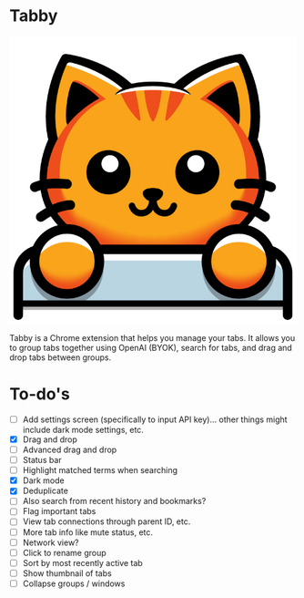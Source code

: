 # Tabby

![Tabby](./public/images/icon-large.png)

Tabby is a Chrome extension that helps you manage your tabs.
It allows you to group tabs together using OpenAI (BYOK), search for tabs, and drag and drop tabs between groups.

# To-do's

- [ ] Add settings screen (specifically to input API key)... other things might include dark mode settings, etc.
- [x] Drag and drop
- [ ] Advanced drag and drop
- [ ] Status bar
- [ ] Highlight matched terms when searching
- [x] Dark mode
- [x] Deduplicate
- [ ] Also search from recent history and bookmarks?
- [ ] Flag important tabs
- [ ] View tab connections through parent ID, etc.
- [ ] More tab info like mute status, etc.
- [ ] Network view?
- [ ] Click to rename group
- [ ] Sort by most recently active tab
- [ ] Show thumbnail of tabs
- [ ] Collapse groups / windows